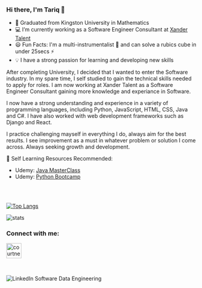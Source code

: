 ### Hi there, I'm Tariq 👋

- 📐 Graduated from Kingston University in Mathematics
- 💻 I’m currently working as a Software Engineer Consultant at [Xander Talent](https://www.xandertalent.com/)
- 😃 Fun Facts: I'm a multi-instrumentalist 🎹 and can solve a rubics cube in under 25secs ⚡
- 💡 I have a strong passion for learning and developing new skills

After completing University, I decided that I wanted to enter the Software industry. In my spare time, I self studied to gain the technical skills needed to apply for roles. I am now working at Xander Talent as a Software Engineer Consultant gaining more knowledge and experiance in Software. 

I now have a strong understanding and experience in a variety of programming languages, including Python, JavaScript, HTML, CSS, Java and C#. I have also worked with web development frameworks such as Django and React. 

I practice challenging mayself in everything I do, always aim for the best results. I see improvement as a must in whatever problem or solution I come across. Always seeking growth and development.

💬 Self Learning Resources Recommended:
- Udemy: [Java MasterClass](https://www.udemy.com/course/java-the-complete-java-developer-course/)
- Udemy: [Python Bootcamp](https://www.udemy.com/course/complete-python-bootcamp/)

##
<br/>

[![Top Langs](https://github-readme-stats.vercel.app/api/top-langs/?username=tariqanthonysmith&layout=compact)](https://github.com/anuraghazra/github-readme-stats)

![stats](https://github-readme-stats.vercel.app/api?username=tariqanthonysmith&show_icons=true&&count_private=true&include_all_commits=true)

<!-- <p><img align="center" src="https://github-readme-streak-stats.herokuapp.com/?user=court534&" alt="court534" /></p> -->

<!--## <a name="projects">Projects</a>

| Name                         | Description                     | Tech/tools                                                        |
| -----------------------------| ------------------------        | ----------------------
| **[Travel_Advisor][1]**      | Site to find things to do or places to eat/drink      | JavaScript, React, CSS, HTML, RapidAPI
| **[Rails-Friends][2]**       | Friends information organiser   | HTML, CSS, Ruby, Ruby on Rails, Bootstrap
| **[Shooter-X][3]**               | 2D Top-down shooter game     | C#, Unity, Unity Assets  
| **[Acebook-Pizza][4]**       | Social media site               | Rails, HTML, CSS, Bootstrap, Rspec   -->


<!--### Technologies most used:
<p align="left"> <a href="https://developer.mozilla.org/en-US/docs/Web/JavaScript" target="_blank" rel="noreferrer"> <img src="https://raw.githubusercontent.com/devicons/devicon/master/icons/javascript/javascript-original.svg" alt="javascript" width="40" height="40"/> </a> <a href="https://www.python.org" target="_blank" rel="noreferrer"> <img src="https://raw.githubusercontent.com/devicons/devicon/master/icons/python/python-original.svg" alt="python" width="40" height="40"/> </a>   <a href="https://aws.amazon.com" target="_blank" rel="noreferrer"> <img src="https://cdn.jsdelivr.net/gh/devicons/devicon/icons/amazonwebservices/amazonwebservices-original.svg" alt="aws" width="40" height="40"/> </a> <a href="https://www.w3.org/html/" target="_blank" rel="noreferrer"> <img src="https://raw.githubusercontent.com/devicons/devicon/master/icons/html5/html5-original-wordmark.svg" alt="html5" width="40" height="40"/> </a> <a href="https://www.w3schools.com/css/" target="_blank" rel="noreferrer"> <img src="https://raw.githubusercontent.com/devicons/devicon/master/icons/css3/css3-original-wordmark.svg" alt="css3" width="40" height="40"/> </a> <a href="https://git-scm.com/" target="_blank" rel="noreferrer"> <img src="https://www.vectorlogo.zone/logos/git-scm/git-scm-icon.svg" alt="git" width="40" height="40"/> </a> </p>

### Technologies I've experienced:
<p align="left"> <a href="https://www.ruby-lang.org/en/" target="_blank" rel="noreferrer"> <img src="https://raw.githubusercontent.com/devicons/devicon/master/icons/ruby/ruby-original.svg" alt="ruby" width="40" height="40"/> </a> <a href="https://www.docker.com/" target="_blank" rel="noreferrer"> <img src="https://raw.githubusercontent.com/devicons/devicon/master/icons/docker/docker-original-wordmark.svg" alt="docker" width="40" height="40"/> </a> <a href="https://www.mysql.com/" target="_blank" rel="noreferrer"> <img src="https://raw.githubusercontent.com/devicons/devicon/master/icons/mysql/mysql-original-wordmark.svg" alt="mysql" width="40" height="40"/> </a> <a href="https://nodejs.org" target="_blank" rel="noreferrer"> <img src="https://raw.githubusercontent.com/devicons/devicon/master/icons/nodejs/nodejs-original-wordmark.svg" alt="nodejs" width="40" height="40"/> </a>  <a href="https://reactjs.org/" target="_blank" rel="noreferrer"> <img src="https://raw.githubusercontent.com/devicons/devicon/master/icons/react/react-original-wordmark.svg" alt="react" width="40" height="40"/> </a> <a href="https://getbootstrap.com" target="_blank" rel="noreferrer"> <img src="https://raw.githubusercontent.com/devicons/devicon/master/icons/bootstrap/bootstrap-plain-wordmark.svg" alt="bootstrap" width="40" height="40"/> </a> <a href="https://heroku.com" target="_blank" rel="noreferrer"> <img src="https://www.vectorlogo.zone/logos/heroku/heroku-icon.svg" alt="heroku" width="40" height="40"/> </a> <a href="https://www.postgresql.org" target="_blank" rel="noreferrer"> <img src="https://raw.githubusercontent.com/devicons/devicon/master/icons/postgresql/postgresql-original-wordmark.svg" alt="postgresql" width="40" height="40"/> </a> <a href="https://rubyonrails.org" target="_blank" rel="noreferrer"> <img src="https://raw.githubusercontent.com/devicons/devicon/master/icons/rails/rails-original-wordmark.svg" alt="rails" width="40" height="40"/> </a> <a href="https://sass-lang.com" target="_blank" rel="noreferrer"> <img src="https://raw.githubusercontent.com/devicons/devicon/master/icons/sass/sass-original.svg" alt="sass" width="40" height="40"/> </a> </p> -->

### Connect with me:

<a href="https://www.linkedin.com/in/tariq-smith/" target="blank"><img align="center" src="https://cdn.jsdelivr.net/gh/devicons/devicon/icons/linkedin/linkedin-original.svg" alt="courtney-stow-178b8696" height="40" width="40" /></a>


<br />



![LinkedIn Software   Data Engineering](https://user-images.githubusercontent.com/85391216/221840948-ce6c53c9-567f-4d8d-9feb-be55359de81e.png)
